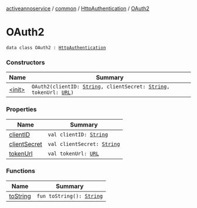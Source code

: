 [activeannoservice](../../../index.md) / [common](../../index.md) / [HttpAuthentication](../index.md) / [OAuth2](./index.md)

# OAuth2

`data class OAuth2 : `[`HttpAuthentication`](../index.md)

### Constructors

| Name | Summary |
|---|---|
| [&lt;init&gt;](-init-.md) | `OAuth2(clientID: `[`String`](https://kotlinlang.org/api/latest/jvm/stdlib/kotlin/-string/index.html)`, clientSecret: `[`String`](https://kotlinlang.org/api/latest/jvm/stdlib/kotlin/-string/index.html)`, tokenUrl: `[`URL`](https://docs.oracle.com/javase/6/docs/api/java/net/URL.html)`)` |

### Properties

| Name | Summary |
|---|---|
| [clientID](client-i-d.md) | `val clientID: `[`String`](https://kotlinlang.org/api/latest/jvm/stdlib/kotlin/-string/index.html) |
| [clientSecret](client-secret.md) | `val clientSecret: `[`String`](https://kotlinlang.org/api/latest/jvm/stdlib/kotlin/-string/index.html) |
| [tokenUrl](token-url.md) | `val tokenUrl: `[`URL`](https://docs.oracle.com/javase/6/docs/api/java/net/URL.html) |

### Functions

| Name | Summary |
|---|---|
| [toString](to-string.md) | `fun toString(): `[`String`](https://kotlinlang.org/api/latest/jvm/stdlib/kotlin/-string/index.html) |
